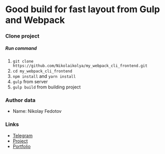 # Good build for fast layout from Gulp and Webpack

### Clone project

##### Run command
1. ```git clone https://github.com/Nikolaikolya/my_webpack_cli_frontend.git```
2. ```cd my_webpack_cli_frontend```
3. ```npm install``` and ```yarn install```
4. ```gulp``` from server
5. ```gulp build``` from building project



### Author data
* Name: Nikolay Fedotov

### Links
* [Telegram](https://t.me/web_ap)
* [Project](https://nikolaikolya.github.io/device/index.html)
* [Portfolio](https://nikolaikolya.github.io/)

